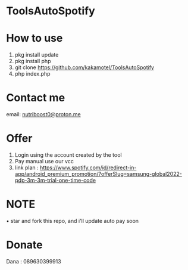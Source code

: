# ToolsAutoSpotify

# How to use

1. pkg install update
2. pkg install php
3. git clone https://github.com/kakamotel/ToolsAutoSpotify
4. php index.php

# 


# Contact me
email: nutriboost0@proton.me

# Offer

1. Login using the account created by the tool
2. Pay manual use our vcc
3. link plan : https://www.spotify.com/id/redirect-in-app/android_premium_promotion/?offerSlug=samsung-global2022-pdp-3m-3m-trial-one-time-code

# NOTE

• star and fork this repo, and i'll update auto pay soon

# Donate

Dana : 089630399913
